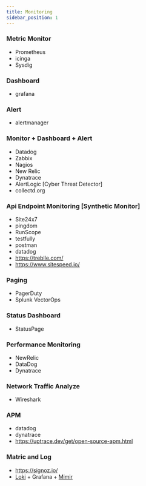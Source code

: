 ```yaml
---
title: Monitoring
sidebar_position: 1
---
```


### Metric Monitor
- Prometheus
- icinga
- Sysdig

### Dashboard
- grafana

### Alert
-   alertmanager

### Monitor + Dashboard + Alert
- Datadog
- Zabbix
- Nagios
- New Relic
- Dynatrace
- AlertLogic [Cyber Threat Detector]
- collectd.org

### Api Endpoint Monitoring [Synthetic Monitor]
- Site24x7
- pingdom
- RunScope 
- testfully
- postman
- datadog
- https://treblle.com/
- https://www.sitespeed.io/


### Paging
- PagerDuty
- Splunk VectorOps

### Status Dashboard
- StatusPage

### Performance Monitoring
- NewRelic
- DataDog
- Dynatrace

### Network Traffic Analyze
- Wireshark

### APM
- datadog
- dynatrace
- https://uptrace.dev/get/open-source-apm.html

### Matric and Log
- https://signoz.io/
- [Loki](https://grafana.com/oss/loki/) + Grafana + [Mimir](https://grafana.com/oss/mimir/)



